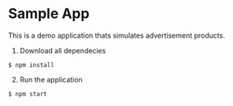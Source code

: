 # Sample App

This is a demo application thats simulates advertisement products.

1. Download all dependecies
```
$ npm install
```

2. Run the application
```
$ npm start
```
